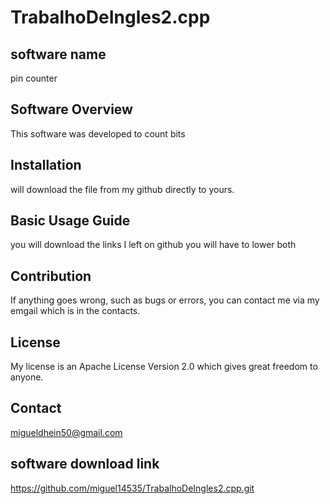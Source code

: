 # TrabalhoDeIngles2.cpp

## software name

pin counter

## Software Overview

This software was developed to count bits

## Installation

will download the file from my github directly to yours.

## Basic Usage Guide

you will download the links I left on github you will have to lower both

## Contribution

If anything goes wrong, such as bugs or errors, you can contact me via my emgail which is in the contacts.

## License

My license is an Apache License Version 2.0 which gives great freedom to anyone.

## Contact

migueldhein50@gmail.com

## software download link

https://github.com/miguel14535/TrabalhoDeIngles2.cpp.git
